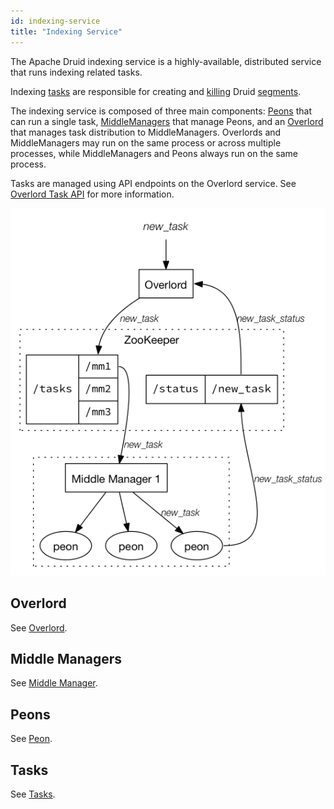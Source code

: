 ```yaml
---
id: indexing-service
title: "Indexing Service"
---
```


<!--
  ~ Licensed to the Apache Software Foundation (ASF) under one
  ~ or more contributor license agreements.  See the NOTICE file
  ~ distributed with this work for additional information
  ~ regarding copyright ownership.  The ASF licenses this file
  ~ to you under the Apache License, Version 2.0 (the
  ~ "License"); you may not use this file except in compliance
  ~ with the License.  You may obtain a copy of the License at
  ~
  ~   http://www.apache.org/licenses/LICENSE-2.0
  ~
  ~ Unless required by applicable law or agreed to in writing,
  ~ software distributed under the License is distributed on an
  ~ "AS IS" BASIS, WITHOUT WARRANTIES OR CONDITIONS OF ANY
  ~ KIND, either express or implied.  See the License for the
  ~ specific language governing permissions and limitations
  ~ under the License.
  -->


The Apache Druid indexing service is a highly-available, distributed service that runs indexing related tasks.

Indexing [tasks](../ingestion/tasks.md) are responsible for creating and [killing](../ingestion/tasks.md#kill) Druid [segments](../design/segments.md).

The indexing service is composed of three main components: [Peons](../design/peons.md) that can run a single task, [MiddleManagers](../design/middlemanager.md) that manage Peons, and an [Overlord](../design/overlord.md) that manages task distribution to MiddleManagers.
Overlords and MiddleManagers may run on the same process or across multiple processes, while MiddleManagers and Peons always run on the same process.

Tasks are managed using API endpoints on the Overlord service. See [Overlord Task API](../operations/api-reference.md#tasks) for more information.

![Indexing Service](../assets/indexing_service.png "Indexing Service")

## Overlord

See [Overlord](../design/overlord.md).

## Middle Managers

See [Middle Manager](../design/middlemanager.md).

## Peons

See [Peon](../design/peons.md).

## Tasks

See [Tasks](../ingestion/tasks.md).
